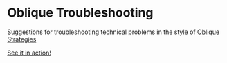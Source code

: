 # Oblique Troubleshooting
Suggestions for troubleshooting technical problems in the style of [Oblique Strategies](https://en.wikipedia.org/wiki/Oblique_Strategies)

[See it in action!](https://jessejensen.github.io/oblique-troubleshooting/)
